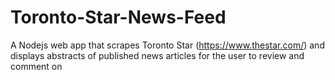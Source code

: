 # Toronto-Star-News-Feed
A Nodejs web app that scrapes Toronto Star (https://www.thestar.com/) and displays abstracts of published news articles for the user to review and comment on
